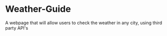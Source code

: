 # Weather-Guide
A webpage that will allow users to check the weather in any city, using third party API's
